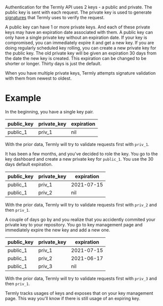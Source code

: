 Authentication for the Termly API uses 2 keys - a public and private. The public key is sent with each request. The private key is used to generate [signatures](signature.md) that Termly uses to verify the request.

A public key can have 1 or more private keys. And each of these private keys may have an expiration date associated with them. A public key can only have a single private key without an expiration date. If your key is compromised, you can immediately expire it and get a new key. If you are doing regularly scheduled key rolling, you can create a new private key for the public key. The old private key will be given an expiration 30 days from the date the new key is created. This expiration can be changed to be shorter or longer. Thirty days is just the default.

When you have multiple private keys, Termly attempts signature validation with them from newest to oldest.

# Example

In the beginning, you have a single key pair.

public_key | private_key | expiration
---------- | ----------- | ----------
public_1 | priv_1 | nil

With the prior data, Termly will try to validate requests first with `priv_1`.

It has been a few months, and you've decided to role the key. You go to the key dashboard and create a new private key for `public_1`. You use the 30 days default expiration.

public_key | private_key | expiration
---------- | ----------- | ----------
public_1 | priv_1 | 2021-07-15
public_1 | priv_2 | nil

With the prior data, Termly will try to validate requests first with `priv_2` and then `priv_1`.

A couple of days go by and you realize that you accidently commited your private key to your repository. You go to key management page and immediately expire the new key and add a new one.

public_key | private_key | expiration
---------- | ----------- | ----------
public_1 | priv_1 | 2021-07-15
public_1 | priv_2 | 2021-06-17
public_1 | priv_3 | nil

With the prior data, Termly will try to validate requests first with `priv_3` and then `priv_1`.

Termly tracks usages of keys and exposes that on your key management page. This way you'll know if there is still usage of an expiring key.

